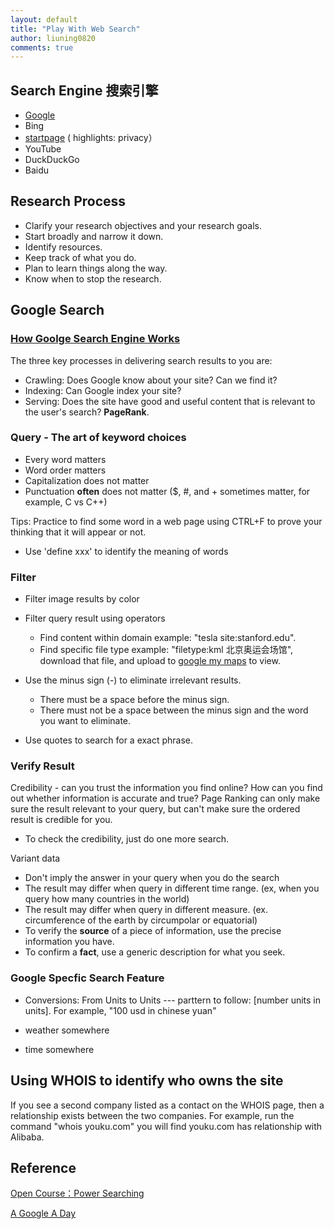 ```yaml
---
layout: default
title: "Play With Web Search"
author: liuning0820
comments: true
---
```


## Search Engine 搜索引擎

- [Google](http://www.google.com/ncr)
- Bing
- [startpage](http://www.startpage.com) ( highlights: privacy）
- YouTube
- DuckDuckGo
- Baidu

## Research Process

- Clarify your research objectives and your research goals.
- Start broadly and narrow it down.
- Identify resources.
- Keep track of what you do.
- Plan to learn things along the way.
- Know when to stop the research.

## Google Search

### [How Goolge Search Engine Works](https://www.google.com/search/howsearchworks/)

The three key processes in delivering search results to you are:

- Crawling: Does Google know about your site? Can we find it?
- Indexing: Can Google index your site?
- Serving: Does the site have good and useful content that is relevant to the user's search? **PageRank**.

### Query - The art of keyword choices

- Every word matters
- Word order matters
- Capitalization does not matter
- Punctuation **often** does not matter ($, #, and + sometimes matter, for example, C vs C++)

Tips: Practice to find some word in a web page using CTRL+F to prove your thinking that it will appear or not.

- Use 'define xxx' to identify the meaning of words

### Filter

- Filter image results by color
- Filter query result using operators
  - Find content within domain example: "tesla site:stanford.edu".
  - Find specific file type example: "filetype:kml 北京奥运会场馆", download that file, and upload to [google my maps](https://www.google.com/mymaps) to view.

- Use the minus sign (-) to eliminate irrelevant results.
  - There must be a space before the minus sign.
  - There must not be a space between the minus sign and the word you want to eliminate.

- Use quotes to search for a exact phrase.

### Verify Result

Credibility - can you trust the information you find online? How can you find out whether information is accurate and true?
Page Ranking can only make sure the result relevant to your query, but can't make sure the ordered result is credible for you.

- To check the credibility, just do one more search.

Variant data

- Don't imply the answer in your query when you do the search
- The result may differ when query in different time range. (ex, when you query how many countries in the world)
- The result may differ when query in different measure. (ex. circumference of the earth by circumpolar or equatorial)
- To verify the **source** of a piece of information, use the precise information you have.
- To confirm a **fact**, use a generic description for what you seek.

### Google Specfic Search Feature

- Conversions: From Units to Units --- parttern to follow: [number units in units]. For example, "100 usd in chinese yuan"

- weather somewhere
- time somewhere

## Using WHOIS to identify who owns the site

If you see a second company listed as a contact on the WHOIS page, then a relationship exists between the two companies.
For example, run the command "whois youku.com" you will find youku.com has relationship with Alibaba.

## Reference

[Open Course：Power Searching](https://coursebuilder.withgoogle.com/)

[A Google A Day](http://www.agoogleaday.com/)
